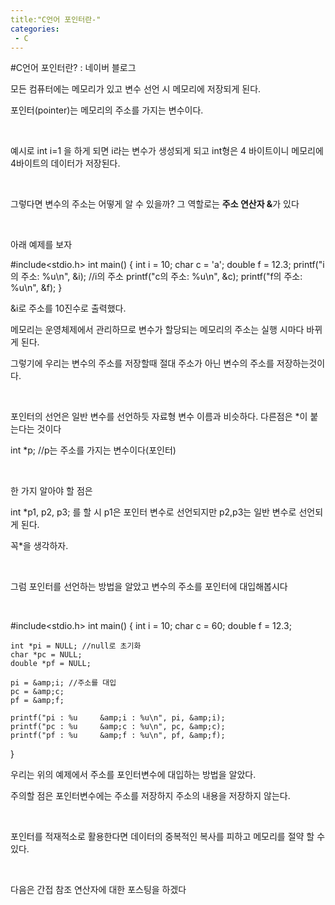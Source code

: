 ```yaml
---
title:"C언어 포인터란-"
categories:
 - C
---
```

#C언어 포인터란? : 네이버 블로그
<div class="wrap_rabbit pcol2 _param(1) _postViewArea221554883461" id="post-view221554883461">
<!-- Rabbit HTML --><div class="se-viewer se-theme-default" lang="ko-KR">
<!-- SE_DOC_HEADER_END -->
<div class="se-main-container">
<div class="se-component se-text se-l-default" id="SE-7fde53e5-df8c-4649-a40b-e8f3458bcc75">
<div class="se-component-content">
<div class="se-section se-section-text se-l-default">
<div class="se-module se-module-text"><!-- SE-TEXT { --><p class="se-text-paragraph se-text-paragraph-align-" id="SE-4e8bad4c-95a3-450d-a4ce-87ea87889238" style=""><span class="se-fs- se-ff-" id="SE-4d5bcf7f-947b-4bc0-ba70-ebf97e861f10" style="">모든 컴퓨터에는 메모리가 있고 변수 선언 시 메모리에 저장되게 된다.</span></p><!-- } SE-TEXT --><!-- SE-TEXT { --><p class="se-text-paragraph se-text-paragraph-align-" id="SE-2551a84c-edf4-4f53-8214-291baa4a1615" style=""><span class="se-fs- se-ff-" id="SE-82e4ff41-9cd1-4a6d-8649-a324c79d3d1b" style="">포인터(pointer)는 메모리의 주소를 가지는 변수이다.</span></p><!-- } SE-TEXT --><!-- SE-TEXT { --><p class="se-text-paragraph se-text-paragraph-align-" id="SE-1c61b844-a7fd-4045-9687-fe9def2124cc" style=""><span class="se-fs- se-ff-" id="SE-f5f7c7ea-6304-40b6-98ac-7ac4b3feabfc" style="">​</span></p><!-- } SE-TEXT --><!-- SE-TEXT { --><p class="se-text-paragraph se-text-paragraph-align-" id="SE-71dffac5-6a2b-4282-984c-c3c5f2369c1c" style=""><span class="se-fs- se-ff-" id="SE-b94ef205-4041-4bd8-a6d7-bbbe6f2052cb" style="">예시로 int i=1 을 하게 되면 i라는 변수가 생성되게 되고 int형은 4 바이트이니 메모리에 4바이트의 데이터가 저장된다.</span></p><!-- } SE-TEXT --><!-- SE-TEXT { --><p class="se-text-paragraph se-text-paragraph-align-" id="SE-a4c1fd53-7af5-42a9-b92c-a8a5f5ea4ddf" style=""><span class="se-fs- se-ff-" id="SE-a48f1bc4-a274-4770-bef8-24c04aabccd8" style="">​</span></p><!-- } SE-TEXT --><!-- SE-TEXT { --><p class="se-text-paragraph se-text-paragraph-align-" id="SE-3aa2e257-b65b-4f84-909e-2a7e96aeb10f" style=""><span class="se-fs- se-ff-" id="SE-47016bf0-409f-4ba8-99a5-4b443381f340" style="">그렇다면 변수의 주소는 어떻게 알 수 있을까? 그 역할로는 </span><span class="se-fs- se-ff-" id="SE-ae309d99-5ead-4cca-aa75-30e014307d42" style=""><b>주소 연산자 &amp;</b></span><span class="se-fs- se-ff-" id="SE-42cee04c-fbb8-4e15-9496-47288d4ff4ad" style="">가 있다</span></p><!-- } SE-TEXT --><!-- SE-TEXT { --><p class="se-text-paragraph se-text-paragraph-align-" id="SE-5e09af71-fa82-4204-82f5-7bcca89a69f6" style=""><span class="se-fs- se-ff-" id="SE-3968fd05-0bdf-4ac9-9f70-de3f019206e3" style="">​</span></p><!-- } SE-TEXT --><!-- SE-TEXT { --><p class="se-text-paragraph se-text-paragraph-align-" id="SE-c5339cb4-f78d-4b00-8f15-1da825720945" style=""><span class="se-fs- se-ff-" id="SE-8f93e476-1ead-4ec7-86b7-d51f996316b9" style="">아래 예제를 보자</span></p><!-- } SE-TEXT --></div>
</div>
</div>
</div> <div class="se-component se-code se-l-default" id="SE-bb8411cf-6f0e-4fcc-9675-0ac7e83483e7">
<div class="se-component-content">
<div class="se-section se-section-code se-l-default">
<div class="se-module se-module-code se-fs-fs13">
<div class="se-code-source">
<div class="__se_code_view language-javascript">#include&lt;stdio.h&gt;
int main() {
	int i = 10;
	char c = 'a';
	double f = 12.3;
	printf("i의 주소: %u\n", &amp;i); //i의 주소
	printf("c의 주소: %u\n", &amp;c);
	printf("f의 주소: %u\n", &amp;f);
}</div>
</div>
</div>
</div>
</div>
<script class="__se_module_data" data-module='{"type":"v2_code", "id" : "SE-bb8411cf-6f0e-4fcc-9675-0ac7e83483e7"}' type="text/data"></script>
</div> <div class="se-component se-text se-l-default" id="SE-2f8811ed-465b-4eff-8feb-2514353fce2b">
<div class="se-component-content">
<div class="se-section se-section-text se-l-default">
<div class="se-module se-module-text"><!-- SE-TEXT { --><p class="se-text-paragraph se-text-paragraph-align-" id="SE-ad78333b-5ed8-487c-8f78-f7c5f05d845f" style=""><span class="se-fs- se-ff-" id="SE-f44575be-af6c-4d83-b396-9486fedd2a01" style="">&amp;i로 주소를 10진수로 출력했다.</span></p><!-- } SE-TEXT --><!-- SE-TEXT { --><p class="se-text-paragraph se-text-paragraph-align-" id="SE-78bf2953-4019-4752-9484-f0f6b00b8454" style=""><span class="se-fs- se-ff-" id="SE-36c3e956-ff3f-4a0a-9820-428ca25af7be" style="">메모리는 운영체제에서 관리하므로 변수가 할당되는 메모리의 주소는 실행 시마다 바뀌게 된다.</span></p><!-- } SE-TEXT --><!-- SE-TEXT { --><p class="se-text-paragraph se-text-paragraph-align-" id="SE-e7f72f28-8186-4017-a16d-20c7741c76fa" style=""><span class="se-fs- se-ff-" id="SE-9df5b35b-8798-47e5-8d1f-c7b57cf537bd" style="">그렇기에 우리는 변수의 주소를 저장할때 절대 주소가 아닌 변수의 주소를 저장하는것이다.</span></p><!-- } SE-TEXT --><!-- SE-TEXT { --><p class="se-text-paragraph se-text-paragraph-align-" id="SE-96ffd036-0d78-4071-ba8c-775cd75fa9ec" style=""><span class="se-fs- se-ff-" id="SE-a0495d57-d714-4285-b28c-e58c20894ea0" style="">​</span></p><!-- } SE-TEXT --><!-- SE-TEXT { --><p class="se-text-paragraph se-text-paragraph-align-" id="SE-64d44f4c-2886-4efb-acab-0f1765b59996" style=""><span class="se-fs- se-ff-" id="SE-b149a601-bc23-4dba-a081-fc1714ff495f" style="">포인터의 선언은 일반 변수를 선언하듯 자료형 변수 이름과 비슷하다. 다른점은 *이 붙는다는 것이다</span></p><!-- } SE-TEXT --><!-- SE-TEXT { --><p class="se-text-paragraph se-text-paragraph-align-" id="SE-a84f7eaa-e619-41b4-a098-90045c5249b6" style=""><span class="se-fs- se-ff-" id="SE-a1472f56-bd5a-421c-b437-c19e84827ff2" style="">int *p; //p는 주소를 가지는 변수이다(포인터)</span></p><!-- } SE-TEXT --><!-- SE-TEXT { --><p class="se-text-paragraph se-text-paragraph-align-" id="SE-cc184daa-a149-4dac-8e28-7df0ca627562" style=""><span class="se-fs- se-ff-" id="SE-81cd2622-b587-46f6-b113-0efc65ba1739" style="">​</span></p><!-- } SE-TEXT --><!-- SE-TEXT { --><p class="se-text-paragraph se-text-paragraph-align-" id="SE-ba5fb010-8fcf-4e00-9167-766ea74bb166" style=""><span class="se-fs- se-ff-" id="SE-e276d5b8-daed-4fe9-89e9-3e3146666eef" style="">한 가지 알아야 할 점은</span></p><!-- } SE-TEXT --><!-- SE-TEXT { --><p class="se-text-paragraph se-text-paragraph-align-" id="SE-5be346a1-3b27-436f-857f-ac886cde24b6" style=""><span class="se-fs- se-ff-" id="SE-3ea8e4a7-089a-422e-9adb-8a9351b79e42" style="">int *p1, p2, p3; 를 할 시 p1은 포인터 변수로 선언되지만 p2,p3는 일반 변수로 선언되게 된다.</span></p><!-- } SE-TEXT --><!-- SE-TEXT { --><p class="se-text-paragraph se-text-paragraph-align-" id="SE-98d90afd-fd70-419a-a1cc-82c293e05511" style=""><span class="se-fs- se-ff-" id="SE-ffe7053e-d658-4c0b-901a-7cd963d6f466" style="">꼭*을 생각하자.</span></p><!-- } SE-TEXT --><!-- SE-TEXT { --><p class="se-text-paragraph se-text-paragraph-align-" id="SE-6a6ff94b-c2b6-4519-87ae-219e3a8568aa" style=""><span class="se-fs- se-ff-" id="SE-72376868-67cd-40e3-94d9-bd5dab0acad0" style="">​</span></p><!-- } SE-TEXT --><!-- SE-TEXT { --><p class="se-text-paragraph se-text-paragraph-align-" id="SE-fcb65fab-995f-49f7-b723-35b0c87a7e53" style=""><span class="se-fs- se-ff-" id="SE-c90e01ac-a831-491c-a38b-06100a0745be" style="">그럼 포인터를 선언하는 방법을 알았고 변수의 주소를 포인터에 대입해봅시다</span></p><!-- } SE-TEXT --><!-- SE-TEXT { --><p class="se-text-paragraph se-text-paragraph-align-" id="SE-e3b033df-2774-479c-b49e-c4cddfeb95da" style=""><span class="se-fs- se-ff-" id="SE-f5f69d9d-e4d6-4acf-88fe-5f9914f64672" style="">​</span></p><!-- } SE-TEXT --></div>
</div>
</div>
</div> <div class="se-component se-code se-l-default" id="SE-ed6f996f-5517-4bce-9de3-b734d0c0832d">
<div class="se-component-content">
<div class="se-section se-section-code se-l-default">
<div class="se-module se-module-code se-fs-fs13">
<div class="se-code-source">
<div class="__se_code_view language-javascript">#include&lt;stdio.h&gt;
int main() {
	int i = 10;
	char c = 60;
	double f = 12.3;

	int *pi = NULL; //null로 초기화
	char *pc = NULL;
	double *pf = NULL;

	pi = &amp;i; //주소를 대입
	pc = &amp;c;
	pf = &amp;f;

	printf("pi : %u		&amp;i : %u\n", pi, &amp;i);
	printf("pc : %u		&amp;c : %u\n", pc, &amp;c);
	printf("pf : %u		&amp;f : %u\n", pf, &amp;f);

}</div>
</div>
</div>
</div>
</div>
<script class="__se_module_data" data-module='{"type":"v2_code", "id" : "SE-ed6f996f-5517-4bce-9de3-b734d0c0832d"}' type="text/data"></script>
</div> <div class="se-component se-text se-l-default" id="SE-046c329b-436f-4d91-96d3-5944c6a3bb01">
<div class="se-component-content">
<div class="se-section se-section-text se-l-default">
<div class="se-module se-module-text"><!-- SE-TEXT { --><p class="se-text-paragraph se-text-paragraph-align-" id="SE-5e678a69-f634-450a-bf73-6647a5eff472" style=""><span class="se-fs- se-ff-" id="SE-71f9cb6c-b109-4ac7-8c2f-dc91aa33b91f" style="">우리는 위의 예제에서 주소를 포인터변수에 대입하는 방법을 알았다.</span></p><!-- } SE-TEXT --><!-- SE-TEXT { --><p class="se-text-paragraph se-text-paragraph-align-" id="SE-4e9cee4b-68e2-4621-a4f8-323aabed37ed" style=""><span class="se-fs- se-ff-" id="SE-80b6acc1-0061-43e8-a25a-2b73e641e9e0" style="">주의할 점은 포인터변수에는 주소를 저장하지 주소의 내용을 저장하지 않는다.</span></p><!-- } SE-TEXT --><!-- SE-TEXT { --><p class="se-text-paragraph se-text-paragraph-align-" id="SE-190058b1-3ecd-4b00-a54a-e62a518ac75b" style=""><span class="se-fs- se-ff-" id="SE-3f2088b2-246b-453f-9ba8-c9b419d4dac2" style="">​</span></p><!-- } SE-TEXT --><!-- SE-TEXT { --><p class="se-text-paragraph se-text-paragraph-align-" id="SE-145040c4-8e44-43cb-bc4e-e736f8c2a8cd" style=""><span class="se-fs- se-ff-" id="SE-11a6c6e4-ec2a-4a19-b1cf-0b497382b88f" style="">포인터를 적재적소로 활용한다면 데이터의 중복적인 복사를 피하고 메모리를 절약 할 수 있다.</span></p><!-- } SE-TEXT --><!-- SE-TEXT { --><p class="se-text-paragraph se-text-paragraph-align-" id="SE-42778c3f-193c-4d63-8eee-e1eface910a0" style=""><span class="se-fs- se-ff-" id="SE-9a26df3f-899f-47cf-9d76-2f40d63d0ad0" style="">​</span></p><!-- } SE-TEXT --><!-- SE-TEXT { --><p class="se-text-paragraph se-text-paragraph-align-" id="SE-cc60edaa-d206-4462-bfd3-e6f2a0253236" style=""><span class="se-fs- se-ff-" id="SE-5aa5e660-f464-492f-a806-96aa2bf71d8a" style="">다음은 간접 참조 연산자에 대한 포스팅을 하겠다</span></p><!-- } SE-TEXT --></div>
</div>
</div>
</div> </div>
</div>
</div>